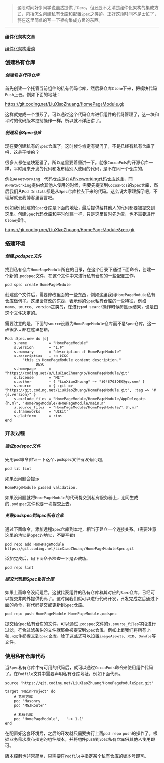 > 这段时间好多同学说虽然提供了`Demo`，但还是不太清楚组件化架构的集成方式，包括怎么创建私有仓库和配置`Spec`之类的。正好这段时间不是太忙了，我在这里简单的写一下架构集成方面的东西。

***

#### 组件化架构文章

[组件化架构漫谈](https://www.jianshu.com/p/67a6004f6930)



### 创建私有仓库

##### 创建私有代码仓库

首先创建一个托管当前组件的私有代码仓库，然后将仓库`Clone`下来，把模块代码`Push`上去。例如下面的地址：

https://git.coding.net/LiuXiaoZhuang/HomePageModule.git

这样就完成一个雏形了，可以通过这个代码仓库进行组件的代码管理了，这一块和平时的代码版本控制操作一样，所以就不详细讲了。

##### 创建私有Spec仓库

现在要创建私有的`Spec`仓库了。这时候你肯定有疑问了，不是已经有私有仓库了吗，这是干啥的？

很多人都在这块犯错了，所以这里要着重讲一下。就像`CocoaPods`的开源仓库一样，平时用来开发的代码和发布给别人使用的代码，是不在同一个仓库的。

例如`AFNetworking`，代码仓库是在[AFNetworking代码仓库](https://github.com/AFNetworking/AFNetworking.git)这里，而`AFNetworking`提供给其他人使用的时候，需要先提交到`CocoaPods`的`Spec`仓库，然后我们从`Pod Install`都是从`Spec`仓库拉去下来的代码。这么说大家理解了吧，不理解就去我博客里留言吧。

例如我们创建的`Spec`仓库是下面的地址，最后提供给其他人的代码都要被提交到这里。创建`Spec`代码仓库和平时创建一样，只是这里暂时先为空，也不需要进行`Clone`操作。

https://git.coding.net/LiuXiaoZhuang/HomePageModuleSpec.git



### 搭建环境

##### 创建.podspec文件

找到私有仓库`HomePageModule`所在的目录，在这个目录下通过下面命令，创建一个新的`.podspec`文件，在这个文件中来进行私有仓库的一些配置工作。

```
pod spec create HomePageModule
```

创建这个文件后，需要修改里面的一些东西，例如这里我用`HomePageModule`私有仓库做例子。这里面修改的东西，表示你的`Spec`私有仓库的一些特征，例如`name`、`source`、`version`之类的，在进行`pod search`操作时候的显示结果，也是由这个文件决定的。

需要注意的是，下面的`source`设置为`HomePageModule`仓库而不是`Spec`仓库，这一步很多人都在这里犯错。

	Pod::Spec.new do |s|
		s.name          = "HomePageModule"
		s.version       = "1.0"
		s.summary       = "description of HomePageModule"
		s.description   = <<-DESC
			"this is HomePageModule content description."
	              DESC
		s.homepage      = "https://coding.net/u/LiuXiaoZhuang/p/HomePageModule/git"
		s.license       = "MIT"
		s.author        = { "LiuXiaoZhuang" => "2046703959@qq.com" }
		s.source        = { :git => "https://git.coding.net/LiuXiaoZhuang/HomePageModule.git", :tag => "#{s.version}" }
		s.exclude_files = "HomePageModule/HomePageModule/AppDelegate.{h,m}", "HomePageModule/HomePageModule/main.m"
		s.source_files  = "HomePageModule/HomePageModule/*.{h,m}"
		s.frameworks    = 'UIKit'
		s.platform      = :ios
	end



### 开发过程

##### 验证podspec文件

先用`pod`命令验证一下这个`.podspec`文件有没有问题。

```
pod lib lint
```

如果没问题会提示

```
HomePageModule passed validation.
```

如果没问题就将`HomePageModule`的代码提交到私有服务器上，连同生成的`.podspec`文件也要一块提交上去。

##### 关联podspec到Spec私有仓库

通过下面命令，添加远程`Spec`仓库到本地，相当于建立一个连接关系。(需要注意这里的地址是`Spec`的地址，不要写错)

```
pod repo add HomePageModule https://git.coding.net/LiuXiaoZhuang/HomePageModuleSpec.git
```

添加完成后，用下面命令检查一下是否成功。

```
pod repo lint
```

##### 提交代码到Spec私有仓库

如果上面命令没问题后，这就代表组件的私有仓库和其对应的`Spec`仓库，已经可以提交并向外提供代码了。这时候我们就可以进行代码开发，开发完成之后通过下面的命令，将代码提交或更新到`Spec`仓库。

```
pod repo push HomePageModule HomePageModule.podspec
```

提交给`Spec`私有仓库的文件，可以通过`.podspec`文件的`s.source_files`字段进行过滤，符合过滤条件的文件就都会被提交到`Spec`仓库。例如上面我们将所有`.h`和`.m`文件都提交到`Spec`仓库，除了这些还可以设置`imageAssets`、`XIB`、`Bundle`等文件。



### 使用私有仓库代码

当`Spec`私有仓库中有可用的代码后，就可以通过`CocoaPods`命令来使用组件代码了。在`Podfile`文件中需要声明私有仓库地址，例如下面代码。

	source 'https://git.coding.net/LiuXiaoZhuang/HomePageModuleSpec.git'

	target 'MainProject' do
	    # 第三方库
	    pod 'Masonry'
	    pod 'MGJRouter'
	
	    # 私有仓库
	    pod 'HomePageModule',   '~> 1.1'
	end
在配置好这套环境后，之后的开发就只需要执行上面`pod repo push`的操作了。根据业务需求发布指定的组件版本，并将组件`push`到`Spec`私有仓库供其他人使用即可。

版本控制也非常简单，只需要在`Podfile`中指定某个私有仓库的版本号即可。









